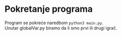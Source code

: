 # Pokretanje programa
Program se pokreće naredbom `python3 main.py`.  
Unutar globalVar.py biramo da li smo prvi ili drugi igrač. 
